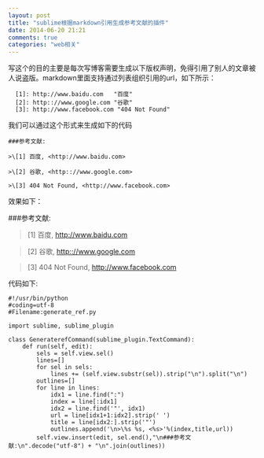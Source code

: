 ```yaml
---
layout: post
title: "sublime根据markdown引用生成参考文献的插件"
date: 2014-06-20 21:21
comments: true
categories: "web相关"
---
```


  写这个的目的主要是每次写博客需要生成以下版权声明，免得引用了别人的文章被人说盗版。markdown里面支持通过列表组织引用的url，如下所示：

	  [1]: http://www.baidu.com   "百度"
	  [2]: http:://www.google.com "谷歌"
	  [3]: http://www.facebook.com "404 Not Found"

  我们可以通过这个形式来生成如下的代码

  	###参考文献:

	>\[1] 百度, <http://www.baidu.com>

	>\[2] 谷歌, <http:://www.google.com>

	>\[3] 404 Not Found, <http://www.facebook.com>

  效果如下：

###参考文献:

>\[1] 百度, <http://www.baidu.com>

>\[2] 谷歌, <http:://www.google.com>

>\[3] 404 Not Found, <http://www.facebook.com>

<!--more-->

  代码如下:

	#!/usr/bin/python
	#coding=utf-8
	#Filename:generate_ref.py

	import sublime, sublime_plugin

	class GeneraterefCommand(sublime_plugin.TextCommand):
	    def run(self, edit):
	        sels = self.view.sel()
	        lines=[]
	        for sel in sels:
	            lines += (self.view.substr(sel)).strip("\n").split("\n")
	        outlines=[]
	        for line in lines:
	            idx1 = line.find(":")
	            index = line[:idx1]
	            idx2 = line.find('"', idx1)
	            url = line[idx1+1:idx2].strip(' ')
	            title = line[idx2:].strip('"')
	            outlines.append('\n>\%s %s, <%s>'%(index,title,url))
	        self.view.insert(edit, sel.end(),"\n###参考文献:\n".decode("utf-8") + "\n".join(outlines))
